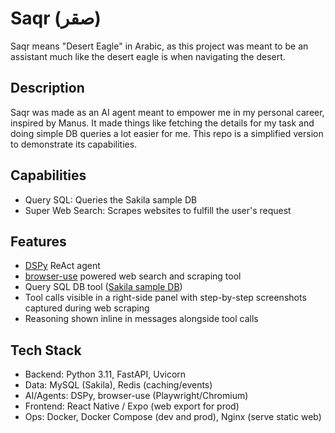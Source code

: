 # Saqr (صقر)

Saqr means "Desert Eagle" in Arabic, as this project was meant to be an assistant much like the desert eagle is when navigating the desert.

## Description
Saqr was made as an AI agent meant to empower me in my personal career, inspired by Manus. It made things like fetching the details for my task and doing simple DB queries a lot easier for me. This repo is a simplified version to demonstrate its capabilities.

## Capabilities
- Query SQL: Queries the Sakila sample DB
- Super Web Search: Scrapes websites to fulfill the user's request

## Features
- [DSPy](https://dspy.ai/) ReAct agent
- [browser-use](https://browser-use.com/) powered web search and scraping tool
- Query SQL DB tool ([Sakila sample DB](https://dev.mysql.com/doc/sakila/en/))
- Tool calls visible in a right-side panel with step-by-step screenshots captured during web scraping
- Reasoning shown inline in messages alongside tool calls

## Tech Stack
- Backend: Python 3.11, FastAPI, Uvicorn
- Data: MySQL (Sakila), Redis (caching/events)
- AI/Agents: DSPy, browser-use (Playwright/Chromium)
- Frontend: React Native / Expo (web export for prod)
- Ops: Docker, Docker Compose (dev and prod), Nginx (serve static web)